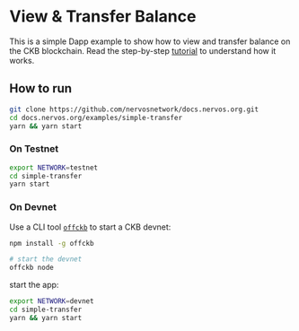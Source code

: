 # View & Transfer Balance

This is a simple Dapp example to show how to view and transfer balance on the CKB blockchain. Read the step-by-step [tutorial](https://docs.nervos.org/docs/dapp-tutorials/transfer-ckb) to understand how it works.

## How to run

```sh
git clone https://github.com/nervosnetwork/docs.nervos.org.git
cd docs.nervos.org/examples/simple-transfer
yarn && yarn start
```

### On Testnet

```sh
export NETWORK=testnet
cd simple-transfer
yarn start 
```

### On Devnet

Use a CLI tool [`offckb`](https://github.com/RetricSu/offckb) to start a CKB devnet:

```sh
npm install -g offckb

# start the devnet
offckb node 
```

start the app:

```sh
export NETWORK=devnet
cd simple-transfer
yarn && yarn start
```

